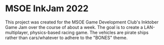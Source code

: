 # MSOE InkJam 2022

This project was created for the MSOE Game Development Club's Inktober Game Jam over the course of about a week. The goal is to create a LAN-multiplayer, physics-based racing game. The vehicles are pirate ships rather than cars/whatever to adhere to the "BONES" theme.
